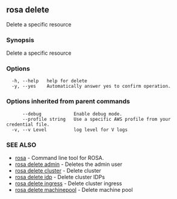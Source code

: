 ## rosa delete

Delete a specific resource

### Synopsis

Delete a specific resource

### Options

```
  -h, --help   help for delete
  -y, --yes    Automatically answer yes to confirm operation.
```

### Options inherited from parent commands

```
      --debug            Enable debug mode.
      --profile string   Use a specific AWS profile from your credential file.
  -v, --v Level          log level for V logs
```

### SEE ALSO

* [rosa](rosa.md)	 - Command line tool for ROSA.
* [rosa delete admin](rosa_delete_admin.md)	 - Deletes the admin user
* [rosa delete cluster](rosa_delete_cluster.md)	 - Delete cluster
* [rosa delete idp](rosa_delete_idp.md)	 - Delete cluster IDPs
* [rosa delete ingress](rosa_delete_ingress.md)	 - Delete cluster ingress
* [rosa delete machinepool](rosa_delete_machinepool.md)	 - Delete machine pool

